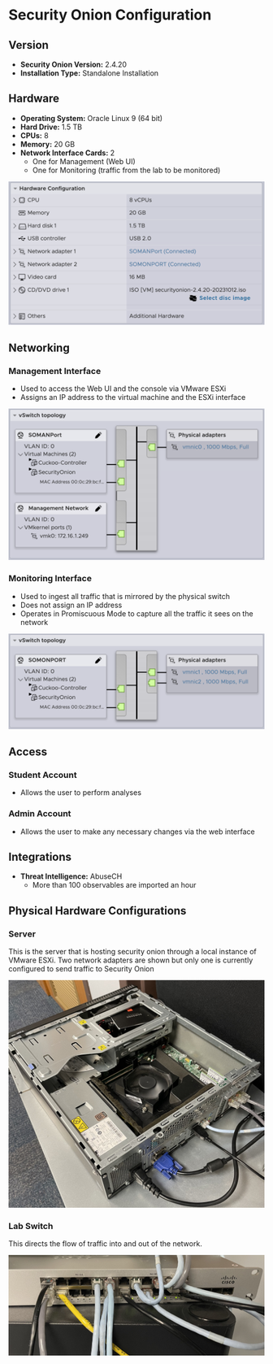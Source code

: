 # Security Onion Configuration

## Version
- **Security Onion Version:** 2.4.20
- **Installation Type:** Standalone Installation

## Hardware
- **Operating System:** Oracle Linux 9 (64 bit)
- **Hard Drive:** 1.5 TB
- **CPUs:** 8
- **Memory:** 20 GB
- **Network Interface Cards:** 2
  - One for Management (Web UI)
  - One for Monitoring (traffic from the lab to be monitored)

![hardware](images/hardware.png)

## Networking

### Management Interface
- Used to access the Web UI and the console via VMware ESXi
- Assigns an IP address to the virtual machine and the ESXi interface

![man_switch](images/man_switch.png)

### Monitoring Interface
- Used to ingest all traffic that is mirrored by the physical switch
- Does not assign an IP address
- Operates in Promiscuous Mode to capture all the traffic it sees on the network

![mon_switch](images/mon_switch.png)

## Access

### Student Account
- Allows the user to perform analyses

### Admin Account
- Allows the user to make any necessary changes via the web interface

## Integrations
- **Threat Intelligence:** AbuseCH
  - More than 100 observables are imported an hour

## Physical Hardware Configurations
### Server

This is the server that is hosting security onion through a local instance of VMware ESXi. Two network adapters are shown but only one is currently configured to send traffic to Security Onion

![server](images/server.jpeg)

### Lab Switch

This directs the flow of traffic into and out of the network.

![switch](images/switch.jpeg)